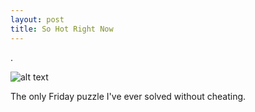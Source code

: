 ```yaml
---
layout: post
title: So Hot Right Now
---
```

.  

![alt text](https://raw.githubusercontent.com/rachel1792/jekyll-now/master/images/crossword.PNG "Crossword")  


The only Friday puzzle I've ever solved without cheating.
